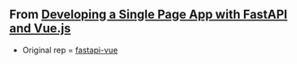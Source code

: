 
## From [Developing a Single Page App with FastAPI and Vue.js](https://testdriven.io/blog/developing-a-single-page-app-with-fastapi-and-vuejs/)

* Original rep = [fastapi-vue](https://github.com/testdrivenio/fastapi-vue)